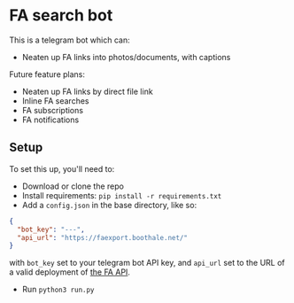 # FA search bot
This is a telegram bot which can:
- Neaten up FA links into photos/documents, with captions

Future feature plans:
- Neaten up FA links by direct file link
- Inline FA searches
- FA subscriptions
- FA notifications

## Setup
To set this up, you'll need to:
 - Download or clone the repo
 - Install requirements: `pip install -r requirements.txt`
 - Add a `config.json` in the base directory, like so:
```json
{
  "bot_key": "---",
  "api_url": "https://faexport.boothale.net/"
}
```
with `bot_key` set to your telegram bot API key, and `api_url` set to the URL of a valid deployment of [the FA API](https://github.com/boothale/faexport).
 - Run `python3 run.py`

